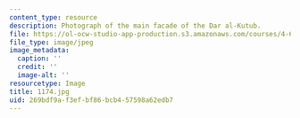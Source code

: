 ```yaml
---
content_type: resource
description: Photograph of the main facade of the Dar al-Kutub.
file: https://ol-ocw-studio-app-production.s3.amazonaws.com/courses/4-615-the-architecture-of-cairo-spring-2002/269bdf9af3efbf86bcb457598a62edb7_1174.jpg
file_type: image/jpeg
image_metadata:
  caption: ''
  credit: ''
  image-alt: ''
resourcetype: Image
title: 1174.jpg
uid: 269bdf9a-f3ef-bf86-bcb4-57598a62edb7
---
```

